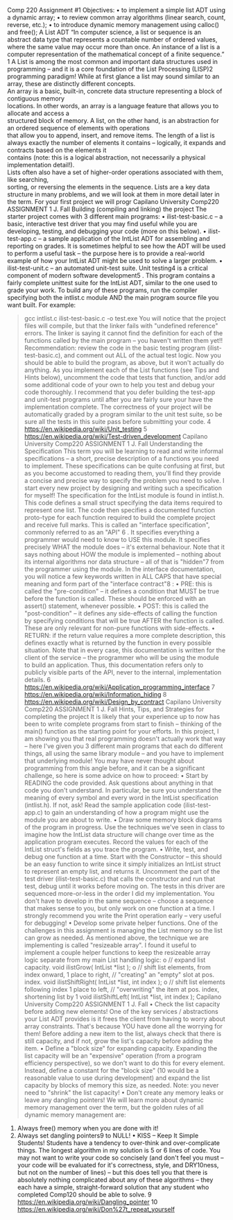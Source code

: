 Comp	220		Assignment	#1
Objectives:
• to implement a simple list ADT using a dynamic array;
• to review common array algorithms (linear search, count, reverse, etc.);
• to introduce dynamic memory management using calloc() and free();
A	List	ADT
“In computer science, a list or sequence is an abstract data type that represents a
countable number of ordered values, where the same value may occur more than once.
An instance of a list is a computer representation of the mathematical concept of a finite
sequence.”
1
					A	List	is	among	the	most	common	and	important	data	structures	used	in	
programming	– and	it	is	a	core	foundation	of	the	List	Processing	(LISP)2 programming	paradigm!
While	at	first	glance	a	list	may	sound	similar	to	an	array, these	are distinctly	different	concepts.		
An	array	is	a	basic,	built-in,	concrete	data	structure	representing	a	block	of	contiguous	memory	
locations.		In	other	words,	an array	is	a	language	feature	that	allows	you to	allocate	and	access	a	
structured	block	of	memory.
A	list,	on	the	other	hand,	is	an	abstraction	for	an	ordered	sequence	of	elements with	operations	
that	allow	you	to	append,	insert,	and	remove	items.	 The	length	of	a	list	is	always	exactly	the	
number	of	elements	it	contains – logically,	it	expands	and	contracts	based	on	the	elements	it	
contains	(note:	this	is	a	logical	abstraction,	not	necessarily	a	physical	implementation	detail!).		
Lists	often	also	have	a	set	of	higher-order	operations	associated	with	them,	like	searching,	
sorting,	or	reversing	the	elements	in	the	sequence.
Lists	are	a	key	data	structure	in	many	problems, and we	will	look	at	them	in	more	detail	later	in	
the	term.		For	your	first	project	we	will	progr
Capilano	University Comp220			ASSIGNMENT 1 J.	Fall
Building	(compiling	and	linking)	the	project
The starter project comes with 3 different main programs:
• ilist-test-basic.c – a basic, interactive test driver that you may find useful while you
are developing, testing, and debugging your code (more on this below).
• ilist-test-app.c – a sample application of the IntList ADT for assembling and
reporting on grades. It is sometimes helpful to see how the ADT will be used to
perform a useful task – the purpose here is to provide a real-world example of how
your IntList ADT might be used to solve a larger problem.
• ilist-test-unit.c – an automated unit-test suite. Unit testing4 is a critical component
of modern software development5
. This program contains a fairly complete unittest suite for the IntList ADT, similar to the one used to grade your work.
To build any of these programs, run the compiler specifying both the intlist.c module
AND the main program source file you want built. For example:
> gcc intlist.c ilist-test-basic.c -o test.exe
You will notice that the project files will compile, but that the linker fails with "undefined
reference" errors. The linker is saying it cannot find the definition for each of the
functions called by the main program – you haven't written them yet!!
Recommendation: review the code in the basic testing program (ilist-test-basic.c), and
comment out ALL of the actual test logic. Now you should be able to build the program,
as above, but it won't actually do anything. As you implement each of the List functions
(see Tips and Hints below), uncomment the code that tests that function, and/or add some
additional code of your own to help you test and debug your code thoroughly.
I recommend that you defer building the test-app and unit-test programs until after you
are fairly sure your have the implementation complete. The correctness of your project
will be automatically graded by a program similar to the unit test suite, so be sure all the
tests in this suite pass before submitting your code.
 4 https://en.wikipedia.org/wiki/Unit_testing
5 https://en.wikipedia.org/wiki/Test-driven_development
Capilano	University Comp220			ASSIGNMENT 1 J.	Fall
Understanding	the	Specification
This term you will be learning to read and write informal specifications – a short, precise
description of a functions you need to implement. These specifications can be quite
confusing at first, but as you become accustomed to reading them, you'll find they
provide a concise and precise way to specify the problem you need to solve.
I start every new project by designing and writing such a specification for myself!
The specification for the IntList module is found in intlist.h.
This code defines a small struct specifying the data items required to represent one list.
The code then specifies a documented function proto-type for each function required to
build the complete project and receive full marks.
This is called an "interface specification", commonly referred to as an "API"
6
. It
specifies everything a programmer would need to know to USE this module. It specifies
precisely WHAT the module does – it's external behaviour. Note that it says nothing
about HOW the module is implemented – nothing about its internal algorithms nor data
structure – all of that is "hidden"7 from the programmer using the module.
In the interface documentation, you will notice a few keywords written in ALL CAPS
that have special meaning and form part of the "interface contract"8 :
• PRE: this is called the "pre-condition" – it defines a condition that MUST be true
before the function is called. These should be enforced with an assert()
statement, whenever possible.
• POST: this is called the "post-condition" – it defines any side-effects of calling the
function by specifying conditions that will be true AFTER the function is called.
These are only relevant for non-pure functions with side-effects.
• RETURN: if the return value requires a more complete description, this defines
exactly what is returned by the function in every possible situation.
Note that in every case, this documentation is written for the client of the service – the
programmer who will be using the module to build an application. Thus, this
documentation refers only to publicly visible parts of the API, never to the internal,
implementation details.
 6 https://en.wikipedia.org/wiki/Application_programming_interface
7 https://en.wikipedia.org/wiki/Information_hiding
8 https://en.wikipedia.org/wiki/Design_by_contract
Capilano	University Comp220			ASSIGNMENT 1 J.	Fall
Hints,	Tips,	and	Strategies	for	completing	the	project
It is likely that your experience up to now has been to write complete programs from start
to finish – thinking of the main() function as the starting point for your efforts. In this
project, I am showing you that real programming doesn't actually work that way – here
I've given you 3 different main programs that each do different things, all using the same
library module – and you have to implement that underlying module! You may have
never thought about programming from this angle before, and it can be a significant
challenge, so here is some advice on how to proceed:
• Start by READING the code provided.
Ask questions about anything in that code you don't understand. In particular, be sure
you understand the meaning of every symbol and every word in the IntList
specification (intlist.h). If not, ask!
Read the sample application code (ilist-test-app.c) to gain an understanding of how a
program might use the module you are about to write.
• Draw some memory block diagrams of the program in progress.
Use the techniques we've seen in class to imagine how the IntList data structure
will change over time as the application program executes.
Record the values for each of the IntList struct's fields as you trace the program.
• Write, test, and debug one function at a time.
Start with the Constructor – this should be an easy function to write since it simply
initializes an IntList struct to represent an empty list, and returns it.
Uncomment the part of the test driver (ilist-test-basic.c) that calls the constructor and
run that test, debug until it works before moving on.
The tests in this driver are sequenced more-or-less in the order I did my
implementation. You don't have to develop in the same sequence – choose a
sequence that makes sense to you, but only work on one function at a time. I strongly
recommend you write the Print operation early – very useful for debugging!
• Develop some private helper functions.
One of the challenges in this assignment is managing the List memory so the list can
grow as needed. As mentioned above, the technique we are implementing is called
"resizeable array". I found it useful to implement a couple helper functions to keep
the resizeable array logic separate from my main List handling logic:
o // expand list capacity.
void ilistGrow( IntList *list );
o // shift list elements, from index onward, 1 place to right,
// "creating" an "empty" slot at pos. index.
void ilistShiftRight( IntList *list, int index );
o // shift list elements following index 1 place to left,
// "overwriting" the item at pos. index, shortening list by 1
void ilistShiftLeft( IntList *list, int index );
Capilano	University Comp220			ASSIGNMENT 1 J.	Fall
• Check the list capacity before adding new elements!
One of the key services / abstractions your List ADT provides is it frees the client
from having to worry about array constraints. That's because YOU have done all the
worrying for them! Before adding a new item to the list, always check that there is
still capacity, and if not, grow the list's capacity before adding the item.
• Define a "block size" for expanding capacity.
Expanding the list capacity will be an "expensive" operation (from a program
efficiency perspective), so we don't want to do this for every element. Instead, define
a constant for the "block size" (10 would be a reasonable value to use during
development) and expand the list capacity by blocks of memory this size, as needed.
Note: you never need to "shrink" the list capacity!
• Don't create any memory leaks or leave any dangling pointers!
We will learn more about dynamic memory management over the term, but the golden
rules of all dynamic memory management are:
1. Always free() memory when you are done with it!
2. Always set dangling pointers9 to NULL!
• KISS – Keep It Simple Students!
Students have a tendency to over-think and over-complicate things. The longest
algorithm in my solution is 5 or 6 lines of code. You may not want to write your code
so concisely (and don't feel you must – your code will be evaluated for it's correctness,
style, and DRY10ness, but not on the number of lines) – but this does tell you that there
is absolutely nothing complicated about any of these algorithms – they each have a
simple, straight-forward solution that any student who completed Comp120 should be
able to solve.
 9 https://en.wikipedia.org/wiki/Dangling_pointer
10 https://en.wikipedia.org/wiki/Don%27t_repeat_yourself
